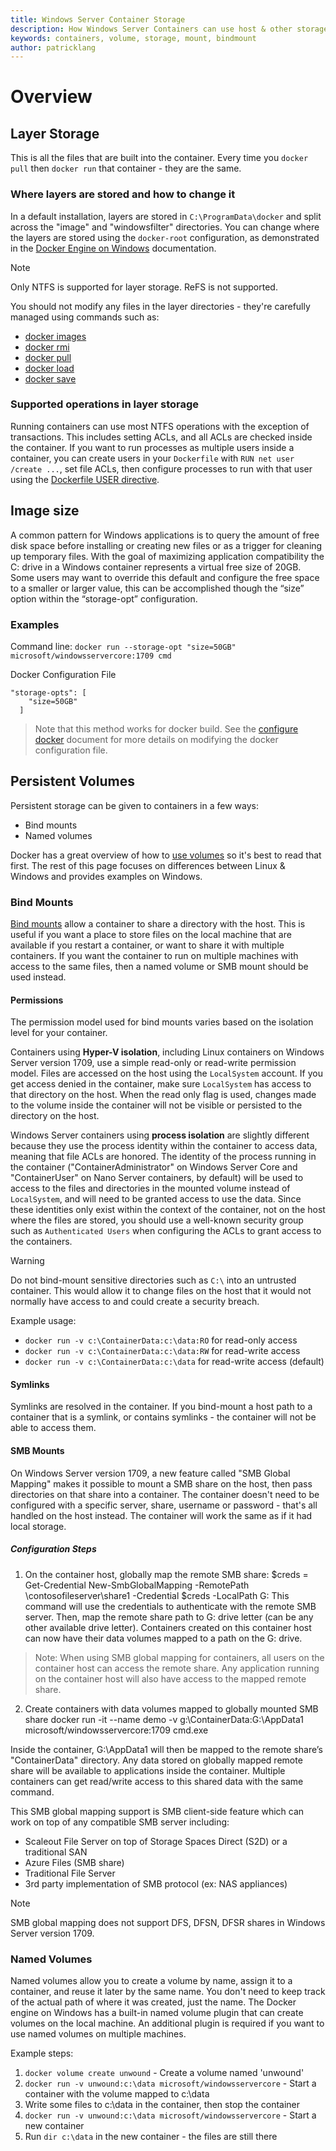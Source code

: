 ```yaml
---
title: Windows Server Container Storage
description: How Windows Server Containers can use host & other storage types
keywords: containers, volume, storage, mount, bindmount
author: patricklang
---
```




# Overview

<!-- Great diagram would be great! -->


## Layer Storage

This is all the files that are built into the container. Every time you `docker pull` then `docker run` that container - they are the same.


### Where layers are stored and how to change it

In a default installation, layers are stored in `C:\ProgramData\docker` and split across the "image" and "windowsfilter" directories. You can change where the layers are stored using the `docker-root` configuration, as demonstrated in the [Docker Engine on Windows](../manage-docker/configure-docker-daemon.md) documentation.

> [!NOTE]
> Only NTFS is supported for layer storage. ReFS is not supported.

You should not modify any files in the layer directories - they're carefully managed using commands such as:

- [docker images](https://docs.docker.com/engine/reference/commandline/images/)
- [docker rmi](https://docs.docker.com/engine/reference/commandline/rmi/)
- [docker pull](https://docs.docker.com/engine/reference/commandline/pull/)
- [docker load](https://docs.docker.com/engine/reference/commandline/load/)
- [docker save](https://docs.docker.com/engine/reference/commandline/save/)

### Supported operations in layer storage

Running containers can use most NTFS operations with the exception of transactions. This includes setting ACLs, and all ACLs are checked inside the container. If you want to run processes as multiple users inside a container, you can create users in your `Dockerfile` with `RUN net user /create ...`, set file ACLs, then configure processes to run with that user using the [Dockerfile USER directive](https://docs.docker.com/engine/reference/builder/#user).


##  Image size
A common pattern for Windows applications is to query the amount of free disk space before installing or creating new files or as a trigger for cleaning up temporary files.  With the goal of maximizing application compatibility the C: drive in a Windows container represents a virtual free size of 20GB.  Some users may want to override this default and configure the free space to a smaller or larger value, this can be accomplished though the “size” option within the “storage-opt” configuration.

### Examples
Command line: `docker run --storage-opt "size=50GB" microsoft/windowsservercore:1709 cmd`

Docker Configuration File
```
"storage-opts": [
    "size=50GB"
  ]
```
> Note that this method works for docker build.
See the [configure docker](https://docs.microsoft.com/en-us/virtualization/windowscontainers/manage-docker/configure-docker-daemon#configure-docker-with-configuration-file) document for more details on modifying the docker configuration file.


## Persistent Volumes

Persistent storage can be given to containers in a few ways:

- Bind mounts
- Named volumes

Docker has a great overview of how to [use volumes](https://docs.docker.com/engine/admin/volumes/volumes/) so it's best to read that first. The rest of this page focuses on differences between Linux & Windows and provides examples on Windows.


### Bind Mounts

[Bind mounts](https://docs.docker.com/engine/admin/volumes/bind-mounts/) allow a container to share a directory with the host. This is useful if you want a place to store files on the local machine that are available if you restart a container, or want to share it with multiple containers. If you want the container to run on multiple machines with access to the same files, then a named volume or SMB mount should be used instead.

#### Permissions

The permission model used for bind mounts varies based on the isolation level for your container.

Containers using **Hyper-V isolation**, including Linux containers on Windows Server version 1709, use a simple read-only or read-write permission model.
Files are accessed on the host using the `LocalSystem` account. If you get access denied in the container, make sure `LocalSystem` has access to that directory on the host.
When the read only flag is used, changes made to the volume inside the container will not be visible or persisted to the directory on the host.

Windows Server containers using **process isolation** are slightly different because they use the process identity within the container to access data, meaning that file ACLs are honored.
The identity of the process running in the container ("ContainerAdministrator" on Windows Server Core and "ContainerUser" on Nano Server containers, by default) will be used to access to the files and directories in the mounted volume instead of `LocalSystem`, and will need to be granted access to use the data.
Since these identities only exist within the context of the container, not on the host where the files are stored, you should use a well-known security group such as `Authenticated Users` when configuring the ACLs to grant access to the containers.

> [!WARNING]
> Do not bind-mount sensitive directories such as `C:\` into an untrusted container. This would allow it to change files on the host that it would not normally have access to and could create a security breach.

Example usage: 

- `docker run -v c:\ContainerData:c:\data:RO` for read-only access
- `docker run -v c:\ContainerData:c:\data:RW` for read-write access
- `docker run -v c:\ContainerData:c:\data` for read-write access (default)

#### Symlinks

Symlinks are resolved in the container. If you bind-mount a host path to a container that is a symlink, or contains symlinks - the container will not be able to access them.

#### SMB Mounts

On Windows Server version 1709, a new feature called "SMB Global Mapping" makes it possible to mount a SMB share on the host, then pass directories on that share into a container. The container doesn't need to be configured with a specific server, share, username or password - that's all handled on the host instead. The container will work the same as if it had local storage.

##### Configuration Steps

1. On the container host, globally map the remote SMB share:
    $creds = Get-Credential
    New-SmbGlobalMapping -RemotePath \\contosofileserver\share1 -Credential $creds -LocalPath G:
This command will use the credentials to authenticate with the remote SMB server. Then, map the remote share path to G: drive letter (can be any other available drive letter). Containers created on this container host can now have their data volumes mapped to a path on the G: drive.

> Note: When using SMB global mapping for containers, all users on the container host can access the remote share. Any application running on the container host will also have access to the mapped remote share.

2. Create containers with data volumes mapped to globally mounted SMB share
    docker run -it --name demo -v g:\ContainerData:G:\AppData1 microsoft/windowsservercore:1709 cmd.exe

Inside the container, G:\AppData1 will then be mapped to the remote share’s "ContainerData" directory. Any data stored on globally mapped remote share will be available to applications inside the container. Multiple containers can get read/write access to this shared data with the same command.

This SMB global mapping support is SMB client-side feature which can work on top of any compatible SMB server including:

- Scaleout File Server on top of Storage Spaces Direct (S2D) or a traditional SAN
- Azure Files (SMB share)
- Traditional File Server
- 3rd party implementation of SMB protocol (ex: NAS appliances)

> [!NOTE]
> SMB global mapping does not support DFS, DFSN, DFSR shares in Windows Server version 1709.

### Named Volumes

Named volumes allow you to create a volume by name, assign it to a container, and reuse it later by the same name. You don't need to keep track of the actual path of where it was created, just the name. The Docker engine on Windows has a built-in named volume plugin that can create volumes on the local machine. An additional plugin is required if you want to use named volumes on multiple machines.

Example steps:

1. `docker volume create unwound` - Create a volume named 'unwound'
2. `docker run -v unwound:c:\data microsoft/windowsservercore` - Start a container with the volume mapped to c:\data
3. Write some files to c:\data in the container, then stop the container
4. `docker run -v unwound:c:\data microsoft/windowsservercore` - Start a new container
5. Run `dir c:\data` in the new container - the files are still there
